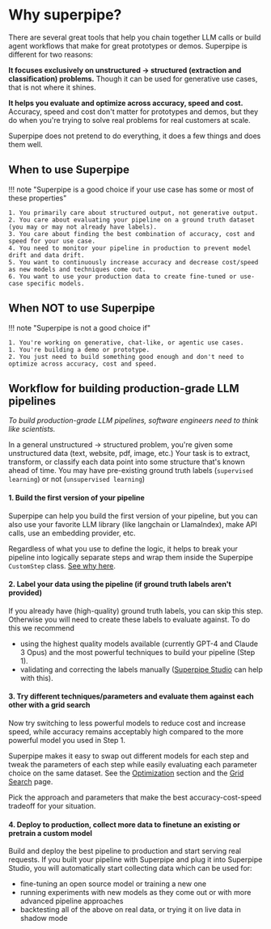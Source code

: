 # Why superpipe?

There are several great tools that help you chain together LLM calls or build agent workflows that make for great prototypes or demos. Superpipe is different for two reasons:

**It focuses exclusively on unstructured -> structured (extraction and classification) problems.** Though it can be used for generative use cases, that is not where it shines.

**It helps you evaluate and optimize across accuracy, speed and cost.** Accuracy, speed and cost don't matter for prototypes and demos, but they do when you're trying to solve real problems for real customers at scale.

Superpipe does not pretend to do everything, it does a few things and does them well.

## When to use Superpipe

!!! note "Superpipe is a good choice if your use case has some or most of these properties"

    1. You primarily care about structured output, not generative output.
    2. You care about evaluating your pipeline on a ground truth dataset (you may or may not already have labels).
    3. You care about finding the best combination of accuracy, cost and speed for your use case.
    4. You need to monitor your pipeline in production to prevent model drift and data drift.
    5. You want to continuously increase accuracy and decrease cost/speed as new models and techniques come out.
    6. You want to use your production data to create fine-tuned or use-case specific models.

## When NOT to use Superpipe

!!! note "Superpipe is not a good choice if"

    1. You're working on generative, chat-like, or agentic use cases.
    1. You're building a demo or prototype.
    2. You just need to build something good enough and don't need to optimize across accuracy, cost and speed.

## Workflow for building production-grade LLM pipelines

_To build production-grade LLM pipelines, software engineers need to think like scientists._

In a general unstructured -> structured problem, you're given some unstructured data (text, website, pdf, image, etc.) Your task is to extract, transform, or classify each data point into some structure that's known ahead of time. You may have pre-existing ground truth labels (`supervised learning`) or not (`unsupervised learning`)

#### 1. Build the first version of your pipeline

Superpipe can help you build the first version of your pipeline, but you can also use your favorite LLM library (like langchain or LlamaIndex), make API calls, use an embedding provider, etc.

Regardless of what you use to define the logic, it helps to break your pipeline into logically separate steps and wrap them inside the Superpipe `CustomStep` class. [See why here](./using/steps/CustomStep.md).

#### 2. Label your data using the pipeline (if ground truth labels aren't provided)

If you already have (high-quality) ground truth labels, you can skip this step. Otherwise you will need to create these labels to evaluate against. To do this we recommend

- using the highest quality models available (currently GPT-4 and Claude 3 Opus) and the most powerful techniques to build your pipeline (Step 1).
- validating and correcting the labels manually ([Superpipe Studio](./studio/) can help with this).

#### 3. Try different techniques/parameters and evaluate them against each other with a grid search

Now try switching to less powerful models to reduce cost and increase speed, while accuracy remains acceptably high compared to the more powerful model you used in Step 1.

Superpipe makes it easy to swap out different models for each step and tweak the parameters of each step while easily evaluating each parameter choice on the same dataset. See the [Optimization](/) section and the [Grid Search](./using/grid_search.md) page.

Pick the approach and parameters that make the best accuracy-cost-speed tradeoff for your situation.

#### 4. Deploy to production, collect more data to finetune an existing or pretrain a custom model

Build and deploy the best pipeline to production and start serving real requests. If you built your pipeline with Superpipe and plug it into Superpipe Studio, you will automatically start collecting data which can be used for:

- fine-tuning an open source model or training a new one
- running experiments with new models as they come out or with more advanced pipeline approaches
- backtesting all of the above on real data, or trying it on live data in shadow mode
